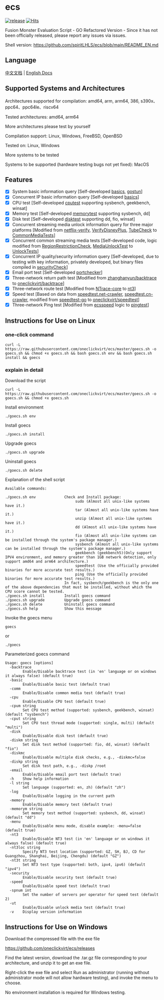 # ecs

[![release](https://github.com/oneclickvirt/ecs/actions/workflows/main.yaml/badge.svg)](https://github.com/oneclickvirt/ecs/actions/workflows/main.yaml) [![Hits](https://hits.seeyoufarm.com/api/count/incr/badge.svg?url=https%3A%2F%2Fgithub.com%2Foneclickvirt%2Fecs&count_bg=%2357DEFF&title_bg=%23000000&icon=cliqz.svg&icon_color=%23E7E7E7&title=hits&edge_flat=false)](https://www.spiritlhl.net/)

Fusion Monster Evaluation Script - GO Refactored Version - Since it has not been officially released, please report any issues via issues.

Shell version: https://github.com/spiritLHLS/ecs/blob/main/README_EN.md

## Language

[中文文档](README.md) | [English Docs](README_EN.md)

## Supported Systems and Architectures

Architectures supported for compilation: amd64, arm, arm64, 386, s390x、ppc64、ppc64le、riscv64

Tested architectures: amd64, arm64

More architectures please test by yourself

Compilation support: Linux, Windows, FreeBSD, OpenBSD

Tested on: Linux, Windows

More systems to be tested

Systems to be supported (hardware testing bugs not yet fixed): MacOS

## Features

- [x] System basic information query [Self-developed [basics](https://github.com/oneclickvirt/basics), [gostun](https://github.com/oneclickvirt/gostun)]
- [x] Concurrent IP basic information query [Self-developed [basics](https://github.com/oneclickvirt/basics)]
- [x] CPU test [Self-developed [cputest](https://github.com/oneclickvirt/cputest) supporting sysbench, geekbench, winsat]
- [x] Memory test [Self-developed [memorytest](https://github.com/oneclickvirt/memorytest) supporting sysbench, dd]
- [x] Disk test [Self-developed [disktest](https://github.com/oneclickvirt/disktest) supporting dd, fio, winsat]
- [x] Concurrent streaming media unlock information query for three major platforms [Modified from [netflix-verify](https://github.com/sjlleo/netflix-verify), [VerifyDisneyPlus](https://github.com/sjlleo/VerifyDisneyPlus), [TubeCheck](https://github.com/sjlleo/TubeCheck) to [CommonMediaTests](https://github.com/oneclickvirt/CommonMediaTests)]
- [x] Concurrent common streaming media tests [Self-developed code, logic modified from [RegionRestrictionCheck](https://github.com/lmc999/RegionRestrictionCheck), [MediaUnlockTest](https://github.com/HsukqiLee/MediaUnlockTest) to [UnlockTests](https://github.com/oneclickvirt/UnlockTests)]
- [x] Concurrent IP quality/security information query [Self-developed, due to testing with key information, privately developed, but binary files compiled in [securityCheck](https://github.com/oneclickvirt/securityCheck)]
- [x] Email port test [Self-developed [portchecker](https://github.com/oneclickvirt/portchecker)]
- [x] Three-network return path test [Modified from [zhanghanyun/backtrace](https://github.com/zhanghanyun/backtrace) to [oneclickvirt/backtrace](https://github.com/oneclickvirt/backtrace)]
- [x] Three-network route test [Modified from [NTrace-core](https://github.com/nxtrace/NTrace-core) to [nt3](https://github.com/oneclickvirt/nt3)]
- [x] Speed test [Based on data from [speedtest.net-crawler](https://github.com/spiritLHLS/speedtest.net-CN-ID), [speedtest.cn-crawler](https://github.com/spiritLHLS/speedtest.cn-CN-ID), modified from [speedtest-go](https://github.com/showwin/speedtest-go) to [oneclickvirt/speedtest](https://github.com/oneclickvirt/speedtest)]
- [x] Three-network Ping test [Modified from [ecsspeed](https://github.com/spiritLHLS/ecsspeed) logic to [pingtest](https://github.com/oneclickvirt/pingtest)]

## Instructions for Use on Linux

### one-click command

```
curl -L https://raw.githubusercontent.com/oneclickvirt/ecs/master/goecs.sh -o goecs.sh && chmod +x goecs.sh && bash goecs.sh env && bash goecs.sh install && goecs
```

### explain in detail

Download the script

```
curl -L https://raw.githubusercontent.com/oneclickvirt/ecs/master/goecs.sh -o goecs.sh && chmod +x goecs.sh
```

Install environment

```
./goecs.sh env
```

Install goecs

```
./goecs.sh install
```

Upgrade goecs

```
./goecs.sh upgrade
```

Uninstall goecs

```
./goecs.sh delete
```

Explanation of the shell script

```
Available commands:

./goecs.sh env             Check and Install package:
                                sudo (Almost all unix-like systems have it.)
                                tar (Almost all unix-like systems have it.)
                                unzip (Almost all unix-like systems have it.)
                                dd (Almost all unix-like systems have it.)
                                fio (Almost all unix-like systems can be installed through the system's package manager.)
                                sysbench (Almost all unix-like systems can be installed through the system's package manager.)
                                geekbench (geekbench5)(Only support IPV4 environment, and memory greater than 1GB network detection, only support amd64 and arm64 architecture.)
                                speedtest (Use the officially provided binaries for more accurate test results.)
                                ping (Use the officially provided binaries for more accurate test results.)
                           In fact, sysbench/geekbench is the only one of the above dependencies that must be installed, without which the CPU score cannot be tested.
./goecs.sh install         Install goecs command
./goecs.sh upgrade         Upgrade goecs command
./goecs.sh delete          Uninstall goecs command
./goecs.sh help            Show this message
```

Invoke the goecs menu

```
goecs
```

or

```
./goecs
```

Parameterized goecs command

```
Usage: goecs [options]
  -backtrace
        Enable/Disable backtrace test (in 'en' language or on windows it always false) (default true)
  -basic
        Enable/Disable basic test (default true)
  -comm
        Enable/Disable common media test (default true)
  -cpu
        Enable/Disable CPU test (default true)
  -cpum string
        Set CPU test method (supported: sysbench, geekbench, winsat) (default "sysbench")
  -cput string
        Set CPU test thread mode (supported: single, multi) (default "multi")
  -disk
        Enable/Disable disk test (default true)
  -diskm string
        Set disk test method (supported: fio, dd, winsat) (default "fio")
  -diskmc
        Enable/Disable multiple disk checks, e.g., -diskmc=false
  -diskp string
        Set disk test path, e.g., -diskp /root
  -email
        Enable/Disable email port test (default true)
  -h    Show help information
  -l string
        Set language (supported: en, zh) (default "zh")
  -log
        Enable/Disable logging in the current path
  -memory
        Enable/Disable memory test (default true)
  -memorym string
        Set memory test method (supported: sysbench, dd, winsat) (default "dd")
  -menu
        Enable/Disable menu mode, disable example: -menu=false (default true)
  -nt3
        Enable/Disable NT3 test (in 'en' language or on windows it always false) (default true)
  -nt3loc string
        Specify NT3 test location (supported: GZ, SH, BJ, CD for Guangzhou, Shanghai, Beijing, Chengdu) (default "GZ")
  -nt3t string
        Set NT3 test type (supported: both, ipv4, ipv6) (default "ipv4")
  -security
        Enable/Disable security test (default true)
  -speed
        Enable/Disable speed test (default true)
  -spnum int
        Set the number of servers per operator for speed test (default 2)
  -ut
        Enable/Disable unlock media test (default true)
  -v    Display version information
```

## Instructions for Use on Windows

Download the compressed file with the exe file

https://github.com/oneclickvirt/ecs/releases

Find the latest version, download the .tar.gz file corresponding to your architecture, and unzip it to get an exe file.

Right-click the exe file and select Run as administrator (running without administrator mode will not allow hardware testing), and invoke the menu to choose.

No environment installation is required for Windows testing.